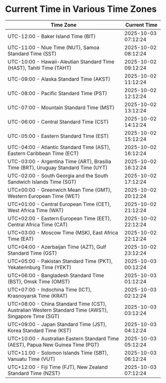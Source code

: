 # Current Time in Various Time Zones

| Time Zone | Current Time |
|-----------|--------------|
| UTC-12:00 - Baker Island Time (BIT) | 2025-10-03 07:12:24 |
| UTC-11:00 - Niue Time (NUT), Samoa Standard Time (SST) | 2025-10-02 08:12:24 |
| UTC-10:00 - Hawaii-Aleutian Standard Time (HAST), Tahiti Time (TAHT) | 2025-10-02 09:12:24 |
| UTC-09:00 - Alaska Standard Time (AKST) | 2025-10-02 11:12:24 |
| UTC-08:00 - Pacific Standard Time (PST) | 2025-10-02 12:12:24 |
| UTC-07:00 - Mountain Standard Time (MST) | 2025-10-02 13:12:24 |
| UTC-06:00 - Central Standard Time (CST) | 2025-10-02 14:12:24 |
| UTC-05:00 - Eastern Standard Time (EST) | 2025-10-02 15:12:24 |
| UTC-04:00 - Atlantic Standard Time (AST), Eastern Caribbean Time (ECT) | 2025-10-02 16:12:24 |
| UTC-03:00 - Argentina Time (ART), Brasília Time (BRT), Uruguay Standard Time (UYT) | 2025-10-02 16:12:24 |
| UTC-02:00 - South Georgia and the South Sandwich Islands Time (SGT) | 2025-10-02 17:12:24 |
| UTC±00:00 - Greenwich Mean Time (GMT), Western European Time (WET) | 2025-10-02 20:12:24 |
| UTC+01:00 - Central European Time (CET), West Africa Time (WAT) | 2025-10-02 21:12:24 |
| UTC+02:00 - Eastern European Time (EET), Central Africa Time (CAT) | 2025-10-02 22:12:24 |
| UTC+03:00 - Moscow Time (MSK), East Africa Time (EAT) | 2025-10-02 22:12:24 |
| UTC+04:00 - Azerbaijan Time (AZT), Gulf Standard Time (GST) | 2025-10-02 23:12:24 |
| UTC+05:00 - Pakistan Standard Time (PKT), Yekaterinburg Time (YEKT) | 2025-10-03 00:12:24 |
| UTC+06:00 - Bangladesh Standard Time (BST), Omsk Time (OMST) | 2025-10-03 01:12:24 |
| UTC+07:00 - Indochina Time (ICT), Krasnoyarsk Time (KRAT) | 2025-10-03 02:12:24 |
| UTC+08:00 - China Standard Time (CST), Australian Western Standard Time (AWST), Singapore Time (SGT) | 2025-10-03 03:12:24 |
| UTC+09:00 - Japan Standard Time (JST), Korea Standard Time (KST) | 2025-10-03 04:12:24 |
| UTC+10:00 - Australian Eastern Standard Time (AEST), Papua New Guinea Time (PGT) | 2025-10-03 05:12:24 |
| UTC+11:00 - Solomon Islands Time (SBT), Vanuatu Time (VUT) | 2025-10-03 06:12:24 |
| UTC+12:00 - Fiji Time (FJT), New Zealand Standard Time (NZST) | 2025-10-03 07:12:24 |
